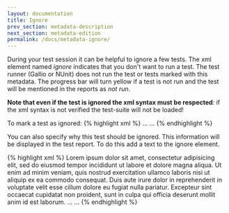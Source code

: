 ```yaml
---
layout: documentation
title: Ignore
prev_section: metadata-description
next_section: metadata-edition
permalink: /docs/metadata-ignore/
---
```

During your test session it can be helpful to ignore a few tests. The xml element named *ignore* indicates that you don't want to run a test. The test runner (Gallio or NUnit) does not run the test or tests marked with this metadata. The progress bar will turn yellow if a test is not run and the test will be mentioned in the reports as *not run*.

**Note that even if the test is ignored the xml syntax must be respected**: if the xml syntax is not verified the test-suite will not be loaded!

To mark a test as ignored:
{% highlight xml %}
<test name="test's name" uid="0001">
    <ignore/>
    <system-under-test>
        ...
    </system-under-test>
    <assert>
       ...
    </assert>
</test>
{% endhighlight %}

You can also specify why this test should be ignored. This information will be displayed in the test report. To do this add a text to the ignore element.

{% highlight xml %}
<test name="test's name" uid="0001">
    <ignore>
       Lorem ipsum dolor sit amet, consectetur adipisicing elit, sed do eiusmod tempor incididunt ut labore et dolore
       magna aliqua. Ut enim ad minim veniam, quis nostrud exercitation ullamco laboris nisi ut aliquip ex ea commodo
       consequat. Duis aute irure dolor in reprehenderit in voluptate velit esse cillum dolore eu fugiat nulla pariatur.
       Excepteur sint occaecat cupidatat non proident, sunt in culpa qui officia deserunt mollit anim id est laborum.
    <ignore>
    <system-under-test>
        ...
    </system-under-test>
    <assert>
        ...
    </assert>
</test>
{% endhighlight %}
